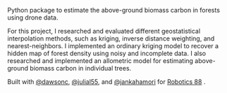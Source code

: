 Python package to estimate the above-ground biomass carbon in forests using drone data. 

For this project, I researched and evaluated different geostatistical interpolation methods, such as
kriging, inverse distance weighting, and nearest-neighbors. I implemented an ordinary kriging model 
to recover a hidden map of forest density using noisy and incomplete data. I also researched and 
implemented an allometric model for estimating above-ground biomass carbon in individual trees. 
 
Built with [@dawsonc](https://github.com/dawsonc), [@julial55](https://github.com/julial55), and
[@jankahamori](https://github.com/jankahamori) for [Robotics 88](https://robotics88.com/) . 